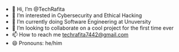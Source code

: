 - 👋 Hi, I’m @TechRafita
- 👀 I’m interested in Cybersecurity and Ethical Hacking
- 🌱 I’m currently doing Software Engineering at Unuversity
- 💞️ I’m looking to collaborate on a cool project for the first time ever
- 📫 How to reach me techrafita7442@gmail.com
- 😄 Pronouns: he/him

<!---
TechRafita/TechRafita is a ✨ special ✨ repository because its `README.md` (this file) appears on your GitHub profile.
You can click the Preview link to take a look at your changes.
--->
